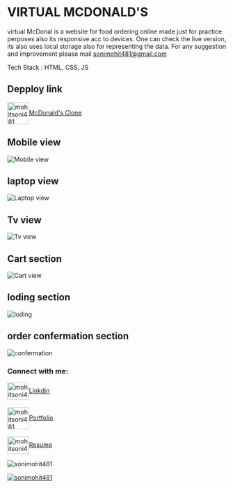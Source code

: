 # VIRTUAL MCDONALD'S

virtual McDonal is a website for food ordering online made just for practice perposes also its responsive acc to devices. One can check the live version, its also uses local storage also for representing the data.
For any suggestion and improvement please mail sonimohit481@gmail.com

Tech Stack : HTML, CSS, JS

## Depploy link

<a href="https://virtual-mcdonald-clone.netlify.app/" target="blank"><img align="center" src="https://upload.wikimedia.org/wikipedia/commons/thumb/3/36/McDonald%27s_Golden_Arches.svg/1200px-McDonald%27s_Golden_Arches.svg.png" alt="mohitsoni481" height="50" width="50" />McDonald's Clone</a> <br>

## Mobile view

![Mobile view](https://github.com/sonimohit481/VIRTUAL-MCDONALD-S/blob/main/image/mobal.png)

## laptop view

![Laptop view](https://github.com/sonimohit481/VIRTUAL-MCDONALD-S/blob/main/image/laptop.png)

## Tv view

![Tv view](https://github.com/sonimohit481/VIRTUAL-MCDONALD-S/blob/main/image/4k.png)

## Cart section

![Cart view](https://github.com/sonimohit481/VIRTUAL-MCDONALD-S/blob/main/image/cartsection.png)

## loding section

![loding](https://github.com/sonimohit481/VIRTUAL-MCDONALD-S/blob/main/image/loding%20div.png)

## order confermation section

![confermation](https://github.com/sonimohit481/VIRTUAL-MCDONALD-S/blob/main/image/placeorder%20order.png)

<h3 align="left">Connect with me:</h3>
<p align="left">
<a href="https://linkedin.com/in/mohitsoni481" target="blank"><img align="center" src="https://raw.githubusercontent.com/rahuldkjain/github-profile-readme-generator/master/src/images/icons/Social/linked-in-alt.svg" alt="mohitsoni481" height="40" width="50" />Linkdin</a>
 <br>
  <br>
 <a href="https://mohit-soni.netlify.app/" target="blank"><img align="center" src="https://www.clipartmax.com/png/full/255-2557794_animated-person-animated-picture-of-man.png" alt="mohitsoni481" height="50" width="50" />Portfolio</a> <br>
  <br>
  <a href="https://drive.google.com/drive/folders/137nKZRUxLwbuA8yqFRTqw5y3KtEcq3yB?usp=sharing" target="blank"><img align="center" src="https://www.clipartmax.com/png/middle/185-1859226_email-icon-email-open-icon-png.png" alt="mohitsoni481" height="40" width="50" />Resume</a>
 
</p>
<p align="left"> <img src="https://komarev.com/ghpvc/?username=sonimohit481&label=Profile%20views&color=0e75b6&style=flat" alt="sonimohit481" /> </p>

<p align="left"> <a href="https://github.com/ryo-ma/github-profile-trophy"><img src="https://github-profile-trophy.vercel.app/?username=sonimohit481" alt="sonimohit481" /></a> </p>
